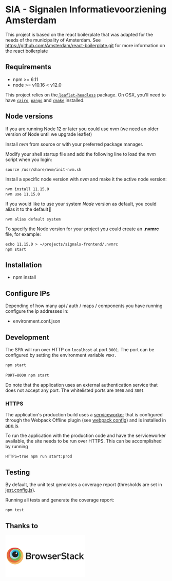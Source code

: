 
# SIA - Signalen Informatievoorziening Amsterdam

This project is based on the react boilerplate that was adapted for the needs of the municipality of Amsterdam.
See https://github.com/Amsterdam/react-boilerplate.git for more information on the react boilerplate

## Requirements

  -  npm >= 6.11
  -  node >= v10.16 < v12.0

This project relies on the[ `leaflet-headless`](https://www.npmjs.com/package/leaflet-headless) package. On OSX, you'll need to have [`cairo`](https://formulae.brew.sh/formula/cairo), [`pango`](https://formulae.brew.sh/formula/pango) and [`cmake`](https://formulae.brew.sh/formula/cmake) installed.

## Node versions

If you are running Node 12 or later you could use *nvm* (we need an older version of Node until we upgrade leaflet)

Install *nvm* from source or with your preferred package manager.

Modify your shell startup file and add the following line to load the *nvm* script when you login:

    source /usr/share/nvm/init-nvm.sh

Install a specific node version with *nvm* and make it the active node version:

    nvm install 11.15.0
    nvm use 11.15.0

If you would like to use your system *Node* version as default, you could alias it to the default🐚

    nvm alias default system

To specify the Node version for your project you could create an **.nvmrc** file, for example:

    echo 11.15.0 > ~/projects/signals-frontend/.nvmrc
    npm start

## Installation

  -  npm install

## Configure IPs

Depending of how many api / auth / maps / components you have running configure the ip addresses in:

  - environment.conf.json

## Development

The SPA will run over HTTP on `localhost` at port `3001`. The port can be configured by setting the environment variable `PORT`.

    npm start

    PORT=8000 npm start

Do note that the application uses an external authentication service that does not accept any port. The whitelisted ports are `3000` and `3001`

### HTTPS

The application's production build uses a [serviceworker](https://developer.mozilla.org/en-US/docs/Web/API/Service_Worker_API) that is configured through the Webpack Offline plugin (see [webpack config](./internals/webpack/webpack.prod.babel.js)) and is installed in [app.js](./src/app.js).

To run the application with the production code and have the serviceworker available, the site needs to be run over HTTPS. This can be accomplished by running

    HTTPS=true npm run start:prod

## Testing

By default, the unit test generates a coverage report (thresholds are set in [jest.config.js](./jest.config.js)).

Running all tests and generate the coverage report:

    npm test

## Thanks to
<a href="http://browserstack.com/"><img src="src/images/browserstack-logo-600x315.png" height="130" alt="BrowserStack Logo" /></a>
